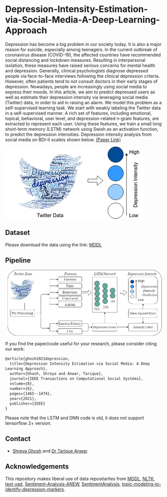 # Depression-Intensity-Estimation-via-Social-Media-A-Deep-Learning-Approach

Depression has become a big problem in our society today. It is also a major reason for suicide, especially among teenagers. In the current outbreak of coronavirus disease (COVID-19), the affected countries have recommended social distancing and lockdown measures. Resulting in interpersonal isolation, these measures have raised serious concerns for mental health and depression. Generally, clinical psychologists diagnose depressed people via face-to-face interviews following the clinical depression criteria. However, often patients tend to not consult doctors in their early stages of depression. Nowadays, people are increasingly using social media to express their moods. In this article, we aim to predict depressed users as well as estimate their depression intensity via leveraging social media (Twitter) data, in order to aid in raising an alarm. We model this problem as a  self-supervised learning task. We start with weakly labeling the Twitter data in a self-supervised manner. A rich set of features, including emotional, topical, behavioral, user level, and depression-related n-gram features, are extracted to represent each user. Using these features, we train a small long short-term memory (LSTM) network using Swish as an activation function, to predict the depression intensities. Depression intensity analysis from social media on BDI-II scaleis shown below. [(Paper Link)](https://ieeexplore.ieee.org/document/9447025)

![Scale](/figs/depression_intensity.png) 


## Dataset
Please download the data using the link: [MDDL](https://github.com/sunlightsgy/MDDL) 

## Pipeline 
![pipeline](/figs/framework_depression.png) 

If you find the paper/code useful for your research, please consider citing our work:
```
@article{ghosh2021depression,
  title={Depression Intensity Estimation via Social Media: A Deep Learning Approach},
  author={Ghosh, Shreya and Anwar, Tarique},
  journal={IEEE Transactions on Computational Social Systems},
  volume={8},
  number={6},
  pages={1465--1474},
  year={2021},
  publisher={IEEE}
}
```
Please note that the LSTM and DNN code is old, it does not support tensorflow 2+ version. 
## Contact
- <a href="https://sites.google.com/view/shreyaghosh/home">Shreya Ghosh</a> and <a href="https://scholar.google.com/citations?user=pomKKtoAAAAJ&hl=en">Dr Tarique Anwar</a>.

## Acknowledgements
This repository makes liberal use of data repositarites from 
[MDDL](https://github.com/sunlightsgy/MDDL), [NLTK](https://www.nltk.org/index.html), [text-vad](https://github.com/bagustris/text-vad), [Sentiment-Analysis-ANEW](https://github.com/nisarg64/Sentiment-Analysis-ANEW), [SentimentAnalysis](https://github.com/dwzhou/SentimentAnalysis), [topic-modeling-to-identify-depression-markers](https://github.com/abhilashhn1993/topic-modeling-to-identify-depression-markers).
